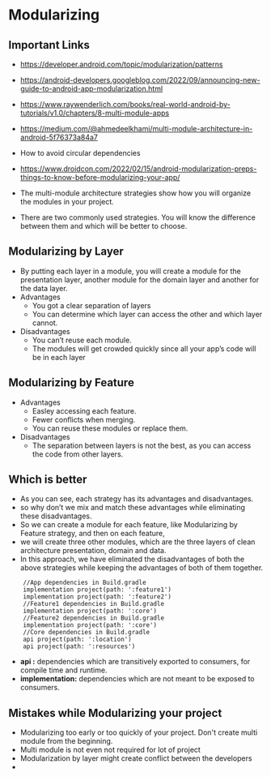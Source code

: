# Modularizing
## Important Links
- https://developer.android.com/topic/modularization/patterns
- https://android-developers.googleblog.com/2022/09/announcing-new-guide-to-android-app-modularization.html
- https://www.raywenderlich.com/books/real-world-android-by-tutorials/v1.0/chapters/8-multi-module-apps
- https://medium.com/@ahmedeelkhami/multi-module-architecture-in-android-5f76373a84a7
- How to avoid circular dependencies
- https://www.droidcon.com/2022/02/15/android-modularization-preps-things-to-know-before-modularizing-your-app/

- The multi-module architecture strategies show how you will organize the modules in your project. 
- There are two commonly used strategies. You will know the difference between them and which will be better to choose.
## Modularizing by Layer
- By putting each layer in a module, you will create a module for the presentation layer, another module for the domain layer and another for the data layer.
- Advantages
  - You got a clear separation of layers
  - You can determine which layer can access the other and which layer cannot.
- Disadvantages
  - You can’t reuse each module.
  - The modules will get crowded quickly since all your app’s code will be in each layer
## Modularizing by Feature
- Advantages
  - Easley accessing each feature.
  - Fewer conflicts when merging.
  - You can reuse these modules or replace them.
- Disadvantages
  - The separation between layers is not the best, as you can access the code from other layers.

## Which is better
- As you can see, each strategy has its advantages and disadvantages.
- so why don’t we mix and match these advantages while eliminating these disadvantages.
- So we can create a module for each feature, like Modularizing by Feature strategy, and then on each feature, 
- we will create three other modules, which are the three layers of clean architecture presentation, domain and data.
- In this approach, we have eliminated the disadvantages of both the above strategies while keeping the advantages of both of them together.


```
    //App dependencies in Build.gradle
    implementation project(path: ':feature1')
    implementation project(path: ':feature2')
    //Feature1 dependencies in Build.gradle
    implementation project(path: ':core')
    //Feature2 dependencies in Build.gradle
    implementation project(path: ':core')
    //Core dependencies in Build.gradle
    api project(path: ':location')
    api project(path: ':resources')
```
- **api :** dependencies which are transitively exported to consumers, for compile time and runtime.
- **implementation:** dependencies which are not meant to be exposed to consumers.

## Mistakes while Modularizing your project
- Modularizing too early or too quickly of your project. Don't create multi module from the beginning.
- Multi module is not even not required for lot of project
- Modularization by layer might create conflict between the developers
- 